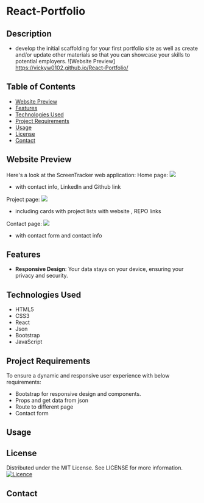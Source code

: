 # React-Portfolio
## Description
- develop the initial scaffolding for your first portfolio site as well as create and/or update other materials so that you can showcase your skills to potential employers.
![Website Preview] 
https://vickyw0102.github.io/React-Portfolio/

## Table of Contents
- [Website Preview](#website-preview)
- [Features](#features)
- [Technologies Used](#echnologies-used)
- [Project Requirements](#project-requirements)
- [Usage](#usage)
- [License](#license)
- [Contact](#contact)
## Website Preview

Here's a look at the ScreenTracker web application:
Home page:
<img src="../../Repo homeworks/React-Portfolio/starter/reactpractice/dist/images/image.png">
- with contact info, LinkedIn and Github link

Project page:
<img src="../../Repo homeworks/React-Portfolio/starter/reactpractice/dist/images/image-1.png">
- including cards with project lists with website , REPO links


Contact page:
<img src="../../Repo homeworks/React-Portfolio/starter/reactpractice/dist/images/image-3.png">
- with contact form and contact info


## Features
- **Responsive Design**: Your data stays on your device, ensuring your privacy and security.
## Technologies Used
- HTML5
- CSS3
- React
- Json
- Bootstrap
- JavaScript


## Project Requirements
To ensure a dynamic and responsive user experience with below requirements:
- Bootstrap for responsive design and components.
- Props and get data from json
- Route to different page
- Contact form 

## Usage


## License
Distributed under the MIT License. See LICENSE for more information.
[![Licence](https://img.shields.io/github/license/Ileriayo/markdown-badges?style=for-the-badge)](./LICENSE)
## Contact